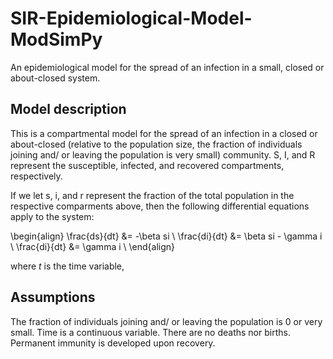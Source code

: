# SIR-Epidemiological-Model-ModSimPy
An epidemiological model for the spread of an infection in a small, closed or about-closed system.


## Model description 

This is a compartmental model for the spread of an infection in a closed or about-closed (relative to the population size, the fraction of individuals joining and/ or leaving the population is very small) community. S, I, and R represent the susceptible, infected, and recovered compartments, respectively.

If we let s, i, and r represent the fraction of the total population in the respective comparments above, then the following differential equations apply to the system:

\begin{align} 
\frac{ds}{dt} &= -\beta si \\
\frac{di}{dt} &= \beta si - \gamma i \\
\frac{di}{dt} &= \gamma i \\
\end{align}

where $t$ is the time variable, 

## Assumptions
The fraction of individuals joining and/ or leaving the population is 0 or very small.
Time is a continuous variable.
There are no deaths nor births.
Permanent immunity is developed upon recovery.
